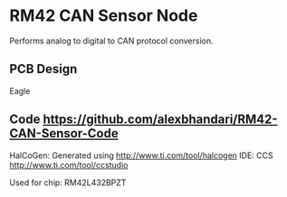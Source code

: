 # RM42 CAN Sensor Node
Performs analog to digital to CAN protocol conversion.

## PCB Design
Eagle

## Code https://github.com/alexbhandari/RM42-CAN-Sensor-Code
HalCoGen: Generated using http://www.ti.com/tool/halcogen
IDE: CCS http://www.ti.com/tool/ccstudio

Used for chip: RM42L432BPZT
